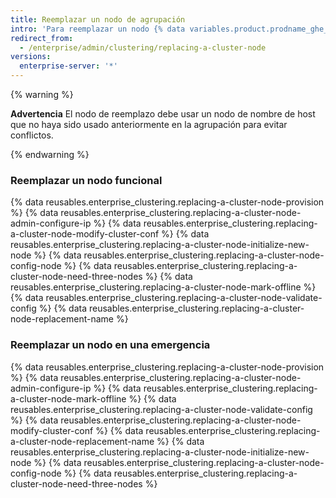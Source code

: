 ```yaml
---
title: Reemplazar un nodo de agrupación
intro: 'Para reemplazar un nodo {% data variables.product.prodname_ghe_server %}, debes marcar los nodos fuera de línea afectados en el archivo de configuración de la agrupación (`cluster.conf`) y agregar los nodos de reemplazo. Esto puede ser necesario en caso de que un nodo falle, o para agregar un nodo con más recursos a fin de aumentar el rendimiento.'
redirect_from:
  - /enterprise/admin/clustering/replacing-a-cluster-node
versions:
  enterprise-server: '*'
---
```


{% warning %}

**Advertencia** El nodo de reemplazo debe usar un nodo de nombre de host que no haya sido usado anteriormente en la agrupación para evitar conflictos.

{% endwarning %}

### Reemplazar un nodo funcional
{% data reusables.enterprise_clustering.replacing-a-cluster-node-provision %}
{% data reusables.enterprise_clustering.replacing-a-cluster-node-admin-configure-ip %}
{% data reusables.enterprise_clustering.replacing-a-cluster-node-modify-cluster-conf %}
{% data reusables.enterprise_clustering.replacing-a-cluster-node-initialize-new-node %}
{% data reusables.enterprise_clustering.replacing-a-cluster-node-config-node %}
{% data reusables.enterprise_clustering.replacing-a-cluster-node-need-three-nodes %}
{% data reusables.enterprise_clustering.replacing-a-cluster-node-mark-offline %}
{% data reusables.enterprise_clustering.replacing-a-cluster-node-validate-config %}
{% data reusables.enterprise_clustering.replacing-a-cluster-node-replacement-name %}

### Reemplazar un nodo en una emergencia
{% data reusables.enterprise_clustering.replacing-a-cluster-node-provision %}
{% data reusables.enterprise_clustering.replacing-a-cluster-node-admin-configure-ip %}
{% data reusables.enterprise_clustering.replacing-a-cluster-node-mark-offline %}
{% data reusables.enterprise_clustering.replacing-a-cluster-node-validate-config %}
{% data reusables.enterprise_clustering.replacing-a-cluster-node-modify-cluster-conf %}
{% data reusables.enterprise_clustering.replacing-a-cluster-node-replacement-name %}
{% data reusables.enterprise_clustering.replacing-a-cluster-node-initialize-new-node %}
{% data reusables.enterprise_clustering.replacing-a-cluster-node-config-node %}
{% data reusables.enterprise_clustering.replacing-a-cluster-node-need-three-nodes %}
